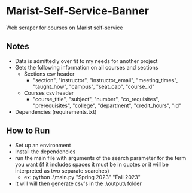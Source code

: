 # Marist-Self-Service-Banner
Web scraper for courses on Marist self-service

## Notes
- Data is admittedly over fit to my needs for another project
- Gets the following information on all courses and sections
    - Sections csv header
        - "section", "instructor", "instructor_email", "meeting_times", "taught_how", "campus", "seat_cap", "course_id"
    - Courses csv header
        - "course_title", "subject", "number", "co_requisites", "prerequisites", "college", "department", "credit_hours", "id"
- Dependencies (requirements.txt)

## How to Run
- Set up an environment
- Install the dependencies
- run the main file with arguments of the search parameter for the term you want (if it includes spaces it must be in quotes or it will be interpreted as two separate searches)
    - ex: python .\main.py "Spring 2023" "Fall 2023"
- It will will then generate csv's in the .\output\ folder